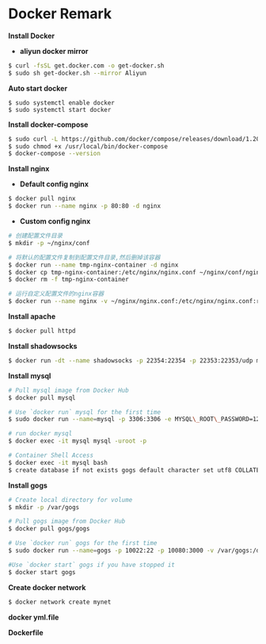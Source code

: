 # Docker Remark

**Install Docker**

- **aliyun docker mirror**

```bash
$ curl -fsSL get.docker.com -o get-docker.sh
$ sudo sh get-docker.sh --mirror Aliyun
```

**Auto start docker**
```
$ sudo systemctl enable docker
$ sudo systemctl start docker
```

**Install docker-compose**

```bash
$ sudo curl -L https://github.com/docker/compose/releases/download/1.20.0/docker-compose-`uname -s`-`uname -m` -o /usr/local/bin/docker-compose
$ sudo chmod +x /usr/local/bin/docker-compose
$ docker-compose --version
```

**Install nginx**

- **Default config nginx**
```bash
$ docker pull nginx
$ docker run --name nginx -p 80:80 -d nginx
```

- **Custom config nginx**

```bash
# 创建配置文件目录
$ mkdir -p ~/nginx/conf

# 将默认的配置文件复制到配置文件目录,然后删掉该容器
$ docker run --name tmp-nginx-container -d nginx
$ docker cp tmp-nginx-container:/etc/nginx/nginx.conf ~/nginx/conf/nginx.conf
$ docker rm -f tmp-nginx-container

# 运行自定义配置文件的nginx容器
$ docker run --name nginx -v ~/nginx/nginx.conf:/etc/nginx/nginx.conf:ro -d -p 8080:80 nginx
```

**Install apache**

```bash
$ docker pull httpd
```

**Install shadowsocks**

```bash
$ docker run -dt --name shadowsocks -p 22354:22354 -p 22353:22353/udp mritd/shadowsocks -m "ss-server" -s "-s 0.0.0.0 -p 22354 -m chacha20-ietf -k 密码 --fast-open" -x -e "kcpserver" -k "-t 127.0.0.1:22354 -l :22353 -mode fast2 -dscp 46 -mtu 1350 -crypt salsa20 -datashard 7 -parityshard 3 -interval 10 -key kcp密码"
```

**Install mysql**
```bash
# Pull mysql image from Docker Hub
$ docker pull mysql

# Use `docker run` mysql for the first time
$ sudo docker run --name=mysql -p 3306:3306 -e MYSQL\_ROOT\_PASSWORD=123456 -d mysql --net mynet

# run docker mysql
$ docker exec -it mysql mysql -uroot -p

# Container Shell Access
$ docker exec -it mysql bash
$ create database if not exists gogs default character set utf8 COLLATE utf8_general_ci
```

**Install gogs**
```bash
# Create local directory for volume
$ mkdir -p /var/gogs

# Pull gogs image from Docker Hub
$ docker pull gogs/gogs

# Use `docker run` gogs for the first time
$ sudo docker run --name=gogs -p 10022:22 -p 10080:3000 -v /var/gogs:/data -d gogs/gogs --net mynet

#Use `docker start` gogs if you have stopped it
$ docker start gogs
```

**Create docker network**

```bash
$ docker network create mynet
```

**docker yml.file**

**Dockerfile**
